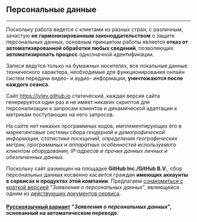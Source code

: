 ## Персональные данные
---

Поскольку работа ведется с клиетами из разных стран, с различным, зачастую **не гармонизированным законоддательством** о защите персональных данных, основным принципом работы является **отказ от автоматизированной обработки любых сведений**, позволяющих **автоматизировать процесс** однозначной идентификации.

Записи ведутся только на бумажных носителях, все локальные данные технического характера, необходимые для функционирования онлайн систем передачи видео- и аудио- информации, **уничтожаются после каждого сеанса**.

Сайт https://ivlev.github.io статический, каждая версия сайта генерируется один раз и не имеет никаких скриптов для персонализации к запросам клиентов и динамической адаптации к метрикам поступающих на него запросов.

На сайте нет никаких программных кодов, имплементирующих его в маркетинговые системы сбора *гендерной и демографической информации, статистики посещений, определения географических метрик, программных и аппаратных особенностей используемого клиентом оборудования, IP-адресов и прочих данных личных и обезличенных данных.*

Поскольку сайт размещен на площадке **GitHub Inc./GitHub B.V.**, сбор персональных данных косвенно касается граждан **имеющих аккаунты в сервисах и продуктах этой компании**. Предлагаем [ознакомиться с краткой версией](https://docs.github.com/en/site-policy/privacy-policies/github-privacy-statement) "*Заявления о персональных данных*", являющейся одним из [действующих документов сервиса](https://docs.github.com/en).

#### [Русскоязычный вариант](https://ivlev.github.io/github/) "*Заявления о персональных данных*", основанный на автоматическом переводе. 
